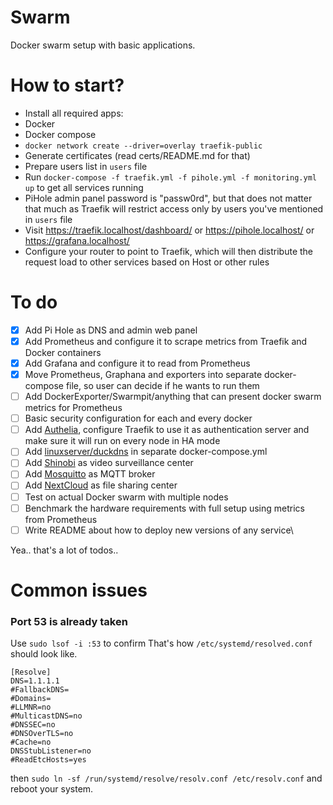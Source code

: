 # Swarm
Docker swarm setup with basic applications.

# How to start?
- Install all required apps:
 - Docker
 - Docker compose
- `docker network create --driver=overlay traefik-public`
- Generate certificates (read certs/README.md for that)
- Prepare users list in `users` file
- Run `docker-compose -f traefik.yml -f pihole.yml -f monitoring.yml up` to get all services running
- PiHole admin panel password is "passw0rd", but that does not matter that much as Traefik will restrict access only by users you've mentioned in `users` file
- Visit https://traefik.localhost/dashboard/ or https://pihole.localhost/ or https://grafana.localhost/
- Configure your router to point to Traefik, which will then distribute the request 
load to other services based on Host or other rules

# To do
- [x] Add Pi Hole as DNS and admin web panel
- [x] Add Prometheus and configure it to scrape metrics from Traefik and Docker containers
- [x] Add Grafana and configure it to read from Prometheus
- [x] Move Prometheus, Graphana and exporters into separate docker-compose file, so user can decide if he wants to run them
- [ ] Add DockerExporter/Swarmpit/anything that can present docker swarm metrics for Prometheus
- [ ] Basic security configuration for each and every docker
- [ ] Add [Authelia](https://github.com/authelia/authelia), configure Traefik to use it as authentication server and make sure it will run on every node in HA mode
- [ ] Add [linuxserver/duckdns](https://hub.docker.com/r/linuxserver/duckdns) in separate docker-compose.yml
- [ ] Add [Shinobi](https://hub.docker.com/r/shinobisystems/shinobi) as video surveillance center 
- [ ] Add [Mosquitto](https://hub.docker.com/_/eclipse-mosquitto) as MQTT broker
- [ ] Add [NextCloud](https://hub.docker.com/_/nextcloud) as file sharing center
- [ ] Test on actual Docker swarm with multiple nodes
- [ ] Benchmark the hardware requirements with full setup using metrics from Prometheus
- [ ] Write README about how to deploy new versions of any service\

Yea.. that's a lot of todos..

# Common issues
### Port 53 is already taken
Use `sudo lsof -i :53` to confirm
That's how `/etc/systemd/resolved.conf` should look like.
```
[Resolve]
DNS=1.1.1.1
#FallbackDNS=
#Domains=
#LLMNR=no
#MulticastDNS=no
#DNSSEC=no
#DNSOverTLS=no
#Cache=no
DNSStubListener=no
#ReadEtcHosts=yes
```
then `sudo ln -sf /run/systemd/resolve/resolv.conf /etc/resolv.conf`
and reboot your system.
